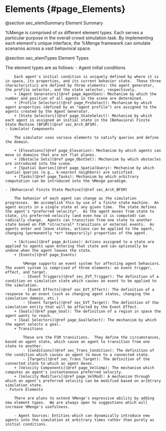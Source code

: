 Elements                {#page_Elements}
======================

@section sec_elemSummary Element Summary

%Menge is comprised of *xx* different element types.  Each serves a particular purpose in the overall crowd simulation task.  By implementing each element's unique interface, the %Menge framework can simulate scenarios across a vast behavioral space.

@section sec_elemTypes Element Types

The element types are as follows:
	- Agent initial conditions
	
		Each agent's initial condition is uniquely defined by where it is in space, its properties, and its current behavior state.  These three characteristics are defined by three elements: the agent generator, the profile selector, and the state selector, respectively.  		
		+ [Agent Generators](@ref page_AgentGen): Mechanism by which the number and position of all agents in the scene are determined.
		+ [Profile Selectors](@ref page_ProSelect): Mechanism by which agent properties (defined by an "agent profile") are assigned to the agents created by the Agent Generator.
		+ [State Selectors](@ref page_StateSelect): Mechanism by which each agent is assigned an initial state in the [Behavioral Finite State Machine (BFSM)](@ref sec_Arch_BFSM).
	- Simulator Components
	
		The simulator uses various elements to satisfy queries and define the domain.  
		
		+ [Elevations](@ref page_Elevation): Mechanism by which agents can move in domains that are not flat planes.
		+ [Obstacle Sets](@ref page_ObstSet): Mechanism by which obstacles are introduced into the scene.
		+ [Spatial Queries](@ref page_SpatialQuery): Mechanism by which spatial queries (e.g., k-nearest neighbors) are satisfied.
		+ [Tasks](@ref page_Tasks): Mechanism by which arbitrary computation can be introduced into the %Menge paradigm.  
		
	- [Behavioral Finite State Machine](@ref sec_Arch_BFSM)
	
		The behavior of each agent can change as the simulation progresses.  We accomplish this by use of a finite state machine.  An agent exists in a single state at any given time.  The state defines the agent's *preferred velocity*.  As the agent moves from state to state, its preferred velocity (and even how it is computed) can radically change.  Agents can transition from one state to another state based on FSM *structural* transitions or external events.  As agents enter and leave states, actions can be applied to the agent, changing (permanently *or* temporarily) properties of the agent.
		
		+ [Actions](@ref page_Actions): Actions assigned to a state are applied to agents upon entering that state and can optionally be undone when the agent leaves the state.
		+ [Events](@ref page_Events)
		
			%Menge supports an event system for affecting agent behaviors.  The event system is comprised of three elements: an event trigger, effect, and target.
			- [Event Triggers](@ref sec_EVT_Trigger): The definition of a condition on simulation state which causes an event to be applied to the simulation.
			- [Event Effects](@ref sec_EVT_Effect): The definition of a response to an event (such as changing agent states, changing the simulation domain, etc.)
			- [Event Targets](@ref sec_EVT_Target): The definition of the simulation entity that will be affected by the Event Effect.
		+ [Goals](@ref page_Goal): The definition of a region in space the agent wants to reach.
		+ [Goal Selectors](@ref page_GoalSelect): The mechanism by which the agent selects a goal.
		+ Transitions
			
			These are the FSM transitions.  They define the circumstances, based on agent state, which cause an agent to transition from one state to another.
			- [Conditions](@ref sec_Trans_Condition): The definition of the condition which causes an agent to move to a connected state.
			- [Targets](@ref sec_Trans_Target): The definition of the connected state to which an agent moves.
		+ [Velocity Components](@ref page_VelComp): The mechanism which computes an agent's instantaneous preferred velocity.
		+ [Velocity Modifiers](@ref page_VelMod): A mechanism through which an agent's preferred velocity can be modified based on aribtrary simulation state.
	- Future Elements
	
		There are plans to extend %Menge's expressive ability by adding new element types.  We are always open to suggestions which will increase %Menge's usefulness.
		
		- Agent Sources: Entities which can dynamically introduce new agents into the simulation at arbitrary times rather than purely as initial conditions.